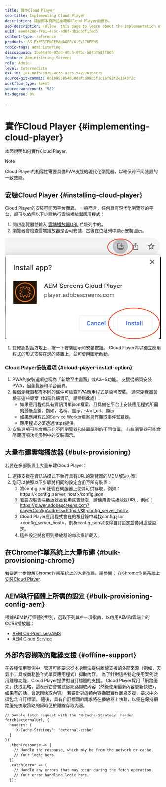 ```yaml
---
title: 實作Cloud Player
seo-title: Implementing Cloud Player
description: 請依照本頁所述來瞭解Cloud Player的實作。
seo-description: Follow  this page to learn about the implementation of the Cloud Player.
uuid: eee84286-fa81-475c-ad6f-db2d6cf1fed5
content-type: reference
products: SG_EXPERIENCEMANAGER/6.5/SCREENS
topic-tags: administering
discoiquuid: 1be944f0-02ed-48c6-98bc-504d758ff866
feature: Administering Screens
role: Admin
level: Intermediate
exl-id: 184168f5-6070-4c33-a2c5-5429061dac75
source-git-commit: 8d1b955e54650daf3a09b5f1c16f92f2e1143f2c
workflow-type: tm+mt
source-wordcount: '582'
ht-degree: 0%

---
```


# 實作Cloud Player  {#implementing-cloud-player}

本節說明如何實作Cloud Player。

>[!NOTE]
>
>Cloud Player的相容性需要具備PWA支援的現代化瀏覽器，以確保跨不同裝置的一致效能。

## 安裝Cloud Player {#installing-cloud-player}

Cloud Player的安裝可能因平台而異。 一般而言，任何具有現代化瀏覽器的平台，都可以依照以下步驟執行雲端播放器應用程式：

1. 開啟瀏覽器並輸入 [雲端播放器URL](https://player.adobescreens.com) 位址列中的。
1. 瀏覽器會檢查雲端播放器是否可安裝，然後在位址列中顯示安裝圖示。

![影像](/help/user-guide/assets/cloud-player-install.png)

1. 在確認對話方塊上，按一下安裝圖示和安裝按鈕。 Cloud Player將以獨立應用程式的形式安裝在您的裝置上，並可使用圖示啟動。

### Cloud Player安裝選項 {#cloud-player-install-option}

1. PWA的安裝選項也稱為「新增至主畫面」或A2HS功能。  支援從網頁安裝PWA，因瀏覽器和平台而異。
1. 每個瀏覽器都有不同的條件可檢查PWA應用程式是否可安裝。 通常瀏覽器會檢查這些專案（如需詳細資訊，請參閱此處）：
   * 如果應用程式具有資訊清單json檔案，且具備在平台上安裝應用程式所需的最低金鑰，例如，名稱、圖示、start_url、顯示
   * 如果應用程式的Service Worker檔案具有擷取事件監聽器。
   * 應用程式必須透過https提供。
1. 安裝選項可能會顯示在不同瀏覽器和裝置型別的不同位置。 有些瀏覽器可能會隱藏選項功能表列中的安裝圖示。

## 大量布建雲端播放器 {#bulk-provisioning}

若要在多部裝置上大量布建Cloud Player：

1. 選擇支援在資訊站模式下執行具有URL的瀏覽器的MDM解決方案。
1. 您可以依照以下步驟將相同的設定套用至所有裝置：
   1. 將config.json託管在伺服器上使其可供存取，例如： https://&lt;config_server_host>/config.json
   1. 若要安裝雲端播放器並套用託管設定，請使用雲端播放器URL，例如：https://player.adobescreens.com?playerConfigAddress=https://&lt;config_server_host>
   1. Cloud Player應用程式會在的根目錄中尋找config.json &lt;config_server_host>，剖析config.json以取得自訂設定並套用這些設定。
   1. 這些設定將套用到播放器的每次重新載入。

## 在Chrome作業系統上大量布建 {#bulk-provisioning-chrome}

若要進一步瞭解Chrome作業系統上的大量布建，請參閱： [在Chrome作業系統上安裝Cloud Player](https://main--screens-franklin-documentation--hlxscreens.hlx.page/updates/cloud-player/guides/chromeos-install-cloud-player).

## AEM執行個體上所需的設定 {#bulk-provisioning-config-aem}

根據AEM執行個體的型別，選取下列其中一項指南，以啟用AEM和雲端上的CORS播放器：
* [AEM On-Premises/AMS](https://main--screens-franklin-documentation--hlxscreens.hlx.live/updates/cloud-player/guides/cors-settings-aem-onpremandams)
* [AEM Cloud Service](https://main--screens-franklin-documentation--hlxscreens.hlx.live/updates/cloud-player/guides/cors-settings-aem-cs)

## 外部內容擷取的離線支援 {#offline-support}

在各種使用案例中，管道可能要求從本身無法提供離線支援的外部來源（例如，天氣小工具或商務整合式單頁應用程式）擷取內容。 為了針對這些特定使用案例啟用離線功能，Cloud Player提供對自訂標題的支援。
Cloud Player採用「網路優先」快取策略，這表示它會嘗試從網路擷取內容（然後使用最新內容更新快取），如果有的話，會退回快取內容。 若要針對這類內容擷取實作離線支援，要求中必須包含自訂標頭。 隨後，具有自訂標頭的請求將在播放器上快取，以便在保持網路優先快取策略的同時便於離線存取內容。

```
// Sample fetch request with the 'X-Cache-Strategy' header
fetch(externalUrl, {
  headers: {
    'X-Cache-Strategy': 'external-cache'
  }
})
  .then(response => {
    // Handle the response, which may be from the network or cache.
    // Your logic here.
  })
  .catch(error => {
    // Handle any errors that may occur during the fetch operation.
    // Your error handling logic here.
  }); 
```
